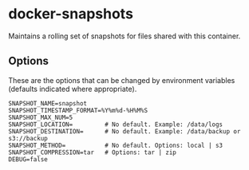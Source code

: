# docker-snapshots

Maintains a rolling set of snapshots for files shared with this container.

## Options

These are the options that can be changed by environment variables (defaults indicated where appropriate).

    SNAPSHOT_NAME=snapshot
    SNAPSHOT_TIMESTAMP_FORMAT=%Y%m%d-%H%M%S
    SNAPSHOT_MAX_NUM=5
    SNAPSHOT_LOCATION=         # No default. Example: /data/logs
    SNAPSHOT_DESTINATION=      # No default. Example: /data/backup or s3://backup
    SNAPSHOT_METHOD=           # No default. Options: local | s3
    SNAPSHOT_COMPRESSION=tar   # Options: tar | zip
    DEBUG=false